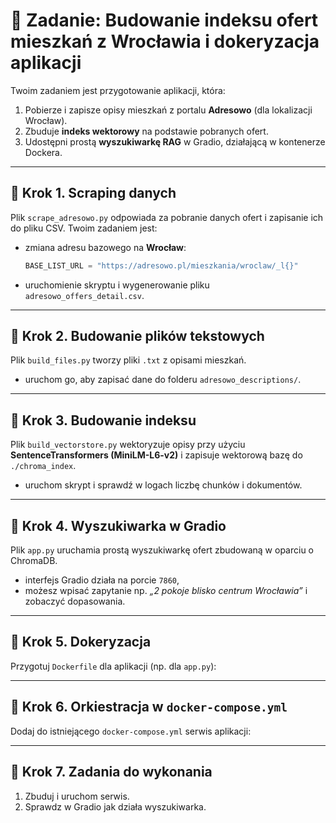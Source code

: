 # 📝 Zadanie: Budowanie indeksu ofert mieszkań z Wrocławia i dokeryzacja aplikacji

Twoim zadaniem jest przygotowanie aplikacji, która:

1. Pobierze i zapisze opisy mieszkań z portalu **Adresowo** (dla lokalizacji Wrocław).
2. Zbuduje **indeks wektorowy** na podstawie pobranych ofert.
3. Udostępni prostą **wyszukiwarkę RAG** w Gradio, działającą w kontenerze Dockera.

---

## 🔹 Krok 1. Scraping danych

Plik `scrape_adresowo.py` odpowiada za pobranie danych ofert i zapisanie ich do pliku CSV.
Twoim zadaniem jest:

* zmiana adresu bazowego na **Wrocław**:

  ```python
  BASE_LIST_URL = "https://adresowo.pl/mieszkania/wroclaw/_l{}"
  ```
* uruchomienie skryptu i wygenerowanie pliku `adresowo_offers_detail.csv`.

---

## 🔹 Krok 2. Budowanie plików tekstowych

Plik `build_files.py` tworzy pliki `.txt` z opisami mieszkań.

* uruchom go, aby zapisać dane do folderu `adresowo_descriptions/`.

---

## 🔹 Krok 3. Budowanie indeksu

Plik `build_vectorstore.py` wektoryzuje opisy przy użyciu **SentenceTransformers (MiniLM-L6-v2)** i zapisuje wektorową bazę do `./chroma_index`.

* uruchom skrypt i sprawdź w logach liczbę chunków i dokumentów.

---

## 🔹 Krok 4. Wyszukiwarka w Gradio

Plik `app.py` uruchamia prostą wyszukiwarkę ofert zbudowaną w oparciu o ChromaDB.

* interfejs Gradio działa na porcie `7860`,
* możesz wpisać zapytanie np. *„2 pokoje blisko centrum Wrocławia”* i zobaczyć dopasowania.

---

## 🔹 Krok 5. Dokeryzacja

Przygotuj `Dockerfile` dla aplikacji (np. dla `app.py`):

---

## 🔹 Krok 6. Orkiestracja w `docker-compose.yml`

Dodaj do istniejącego `docker-compose.yml` serwis aplikacji:



---

## 🔹 Krok 7. Zadania do wykonania

1. Zbuduj i uruchom serwis. 
2. Sprawdz w Gradio jak działa wyszukiwarka.